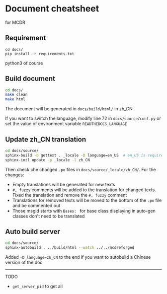 # Document cheatsheet

for MCDR

## Requirement

```
cd docs/
pip install -r requirements.txt
```

python3 of course

## Build document

```bash
cd docs/
make clean
make html
```

The document will be generated in `docs/build/html/` in zh_CN

If you want to switch the language, modify line 72 in `docs/source/conf.py` or set the value of environment variable `READTHEDOCS_LANGUAGE`

## Update zh_CN translation

```bash
cd docs/source/
sphinx-build -b gettext . _locale -D language=en_US  # en_US is required to be used when updating translation so the base language is correct
sphinx-intl update -p _locale -l zh_CN
```

Then check che changed `.po` files in `docs/source/_locale/zh_CN/`. For the changes:

- Empty translations will be generated for new texts
- `#, fuzzy` comments will be added to the translation for changed texts. Fixed the translation and remove the `#, fuzzy` comment
- Translations for removed texts will be moved to the bottom of the `.po` file and be commented out
- Those msgid starts with `Bases: ` for base class displaying in auto-gen classes don't need to be translated

## Auto build server

```bash
cd docs/source/
sphinx-autobuild . ../build/html --watch ../../mcdreforged
```

Added `-D language=zh_CN` to the end if you want to autobuild a Chinese version of the doc

---------

TODO

- `get_server_pid` to get all
